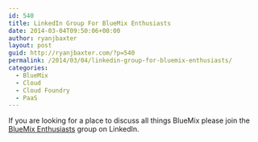 ```yaml
---
id: 540
title: LinkedIn Group For BlueMix Enthusiasts
date: 2014-03-04T09:50:06+00:00
author: ryanjbaxter
layout: post
guid: http://ryanjbaxter.com/?p=540
permalink: /2014/03/04/linkedin-group-for-bluemix-enthusiasts/
categories:
  - BlueMix
  - Cloud
  - Cloud Foundry
  - PaaS
---
```

If you are looking for a place to discuss all things BlueMix please join the <a href="http://www.linkedin.com/groups/BlueMix-Enthusiasts-7467998" target="_blank">BlueMix Enthusiasts</a> group on LinkedIn.